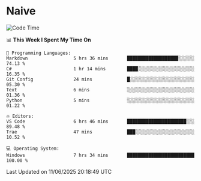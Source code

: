 # Naive
<!-- ## 日拱一卒，功不唐捐 -->
<!-- [![GitHub Streak](https://streak-stats.demolab.com/?user=XiaoXKKK)](https://git.io/streak-stats) -->
<!--START_SECTION:waka-->
![Code Time](http://img.shields.io/badge/Code%20Time-399%20hrs%2056%20mins-blue)

📊 **This Week I Spent My Time On** 

```text
💬 Programming Languages: 
Markdown                 5 hrs 36 mins       ███████████████████░░░░░░   74.13 % 
C#                       1 hr 14 mins        ████░░░░░░░░░░░░░░░░░░░░░   16.35 % 
Git Config               24 mins             █░░░░░░░░░░░░░░░░░░░░░░░░   05.30 % 
Text                     6 mins              ░░░░░░░░░░░░░░░░░░░░░░░░░   01.36 % 
Python                   5 mins              ░░░░░░░░░░░░░░░░░░░░░░░░░   01.22 % 

🔥 Editors: 
VS Code                  6 hrs 46 mins       ██████████████████████░░░   89.48 % 
Trae                     47 mins             ███░░░░░░░░░░░░░░░░░░░░░░   10.52 % 

💻 Operating System: 
Windows                  7 hrs 34 mins       █████████████████████████   100.00 % 
```


 Last Updated on 11/06/2025 20:18:49 UTC
<!--END_SECTION:waka-->
